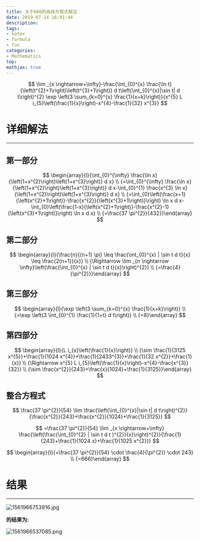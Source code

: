 ```yaml
---
title: 关于666的高级方程式解法
date: 2019-07-14 16:01:44
description:
tags: 
- katex
- formula
- fun
categories:
- Mathematics
top:
mathjax: true
---
```


$$
\lim _{x \rightarrow+\infty}-\frac{\int_{0}^{x} \frac{\ln t}{\left(t^{2}+1\right)\left(t^{3}+1\right)} d t\left(\int_{0}^{x}|\sin t| d t\right)^{2} \exp \left(3 \sum_{k=0}^{x} \frac{1}{x+k}\right)}{x^{5} L i_{5}\left(\frac{1}{x}\right)-x^{4}-\frac{1}{32} x^{3}}
$$

<!-- more -->

# **详细解法**

------

## **第一部分**


$$
\begin{array}{l}{\int_{0}^{\infty} \frac{\ln x}{\left(1+x^{2}\right)\left(1+x^{3}\right)} d x} \\ {=\int_{0}^{\infty} \frac{\ln x}{\left(1+x^{2}\right)\left(1+x^{3}\right)} d x-\int_{0}^{1} \frac{x^{3} \ln x}{\left(1+x^{2}\right)\left(1+x^{3}\right)} d x} \\ {=\int_{0}\left(\frac{x+1}{\left(x^{2}+1\right)}-\frac{x^{2}}{\left(x^{3}+1\right)}\right) \ln x d x-\int_{0}\left(\frac{1-x}{\left(x^{2}+1\right)}-\frac{x^{2}-1}{\left(x^{3}+1\right)}\right) \ln x d x} \\ {=\frac{37 \pi^{2}}{432}}\end{array}
$$
## **第二部分**


$$
\begin{array}{l}{\frac{n}{(n+1) \pi} \leq \frac{\int_{0}^{x} | \sin t d t}{x} \leq \frac{2(n+1)}{x}} \\ {\Rightarrow \lim _{n \rightarrow \infty}\left(\frac{\int_{0}^{x} | \sin t d t}{x}\right)^{2}} \\ {=\frac{4}{\pi^{2}}}\end{array}
$$
## **第三部分**


$$
\begin{array}{l}{\exp \left(3 \sum_{k=0}^{x} \frac{1}{x+k}\right)} \\ {=\exp \left(3 \int_{0}^{1} \frac{1}{1+t} d t\right)} \\ {=8}\end{array}
$$
## **第四部分**


$$
\begin{array}{l}{L i_{s}\left(\frac{1}{x}\right)} \\ {\sim \frac{1}{3125 x^{5}}+\frac{1}{1024 x^{4}}+\frac{1}{2433^{3}}+\frac{1}{32 x^{2}}+\frac{1}{x}} \\ {\Rightarrow x^{5} L i_{5}\left(\frac{1}{x}\right)-x^{4}-\frac{x^{3}}{32}} \\ {\sim \frac{x^{2}}{243}+\frac{x}{1024}+\frac{1}{3125}}\end{array}
$$
## **整合方程式**


$$
\frac{37 \pi^{2}}{54} \lim \frac{\left(\int_{0}^{x}|\sin t| d t\right)^{2}}{\frac{x^{2}}{243}+\frac{x^{2}}{1024}+\frac{1}{3125}}
$$

$$
=\frac{37 \pi^{2}}{54} \lim _{x \rightarrow+\infty} \frac{\left(\frac{\int_{0}^{2} | \sin t d t )^{2}}{x}\right)^{2}}{\frac{1}{243}+\frac{1}{1024 x}+\frac{1}{1025 x^{2}}}
$$

$$
\begin{array}{l}{=\frac{37 \pi^{2}}{54} \cdot \frac{4}{\pi^{2}} \cdot 243} \\ {=666}\end{array}
$$

# **结果**

------

![1561966753916.jpg](https://i.loli.net/2019/07/14/5d2ae275dee3a76284.jpg)



**的结果为:**

![1561966537085.png](https://i.loli.net/2019/07/14/5d2ae27fbb8f896629.png)

